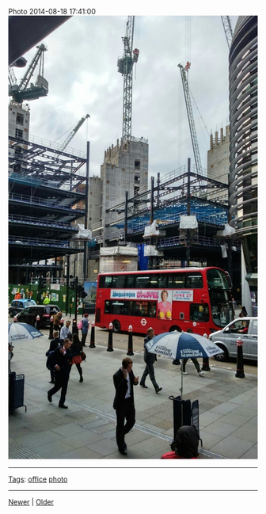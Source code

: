 <!--
title: Photo 2014-08-18 17
date: 2020-06-28T14:49:39.979Z
tags: office, photo
-->




Photo 2014-08-18 17:41:00
![](95111041717-0.jpg)

<!--BOTTOM-POST-NAVIGATION-->
---

[Tags](tags.md): [office](tag-office.md) [photo](tag-photo.md)

---

[Newer](94988630652.md) | [Older](95262601587.md)